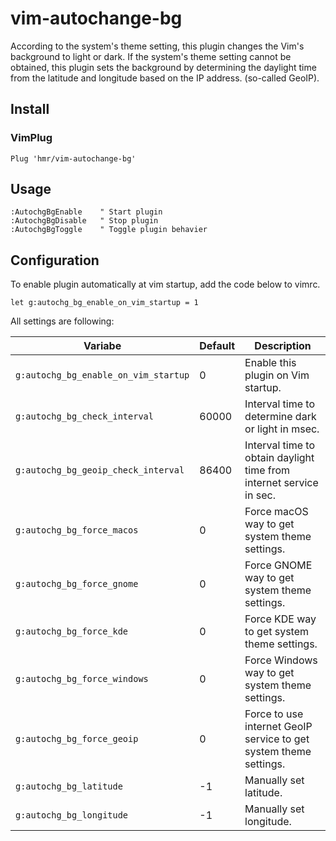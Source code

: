 # vim-autochange-bg

According to the system's theme setting, this plugin changes the Vim's background to light or dark. If the system's theme setting cannot be obtained, this plugin sets the background by determining the daylight time from the latitude and longitude based on the IP address. (so-called GeoIP).

## Install

### VimPlug

```vim
Plug 'hmr/vim-autochange-bg'
```

## Usage

```vim
:AutochgBgEnable    " Start plugin
:AutochgBgDisable   " Stop plugin
:AutochgBgToggle    " Toggle plugin behavier
```

## Configuration

To enable plugin automatically at vim startup, add the code below to vimrc.

```vim
let g:autochg_bg_enable_on_vim_startup = 1
```

All settings are following:

| Variabe | Default | Description |
|---------|---------|-------------|
| `g:autochg_bg_enable_on_vim_startup` | 0   | Enable this plugin on Vim startup. |
| `g:autochg_bg_check_interval`      | 60000 | Interval time to determine dark or light in msec. |
| `g:autochg_bg_geoip_check_interval`| 86400 | Interval time to obtain daylight time from internet service in sec. |
| `g:autochg_bg_force_macos`         | 0     | Force macOS way to get system theme settings. |
| `g:autochg_bg_force_gnome`         | 0     | Force GNOME way to get system theme settings. |
| `g:autochg_bg_force_kde`           | 0     | Force KDE way to get system theme settings. |
| `g:autochg_bg_force_windows`       | 0     | Force Windows way to get system theme settings. |
| `g:autochg_bg_force_geoip`         | 0     | Force to use internet GeoIP service to get system theme settings. |
| `g:autochg_bg_latitude`            | -1    | Manually set latitude. |
| `g:autochg_bg_longitude`           | -1    | Manually set longitude. |

